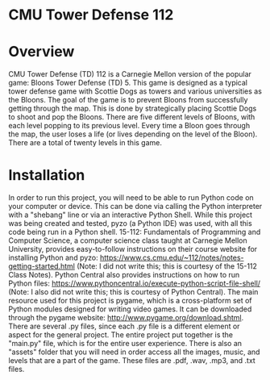 # CMU Tower Defense 112
# Overview
CMU Tower Defense (TD) 112 is a Carnegie Mellon version of the popular game: Bloons Tower Defense (TD) 5. This game is designed as a typical tower defense game with Scottie Dogs as towers and various universities as the Bloons. The goal of the game is to prevent Bloons from successfully getting through the map. This is done by strategically placing Scottie Dogs to shoot and pop the Bloons. There are five different levels of Bloons, with each level popping to its previous level. Every time a Bloon goes through the map, the user loses a life (or lives depending on the level of the Bloon). There are a total of twenty levels in this game. 

# Installation
In order to run this project, you will need to be able to run Python code on your computer or device. This can be done via calling the Python interpreter with a "shebang" line or via an interactive Python Shell. While this project was being created and tested, pyzo (a Python IDE) was used, with all this code being run in a Python shell. 15-112: Fundamentals of Programming and Computer Science, a computer science class taught at Carnegie Mellon University, provides easy-to-follow instructions on their course website for installing Python and pyzo: https://www.cs.cmu.edu/~112/notes/notes-getting-started.html (Note: I did not write this; this is courtesy of the 15-112 Class Notes). Python Central also provides instructions on how to run Python files: https://www.pythoncentral.io/execute-python-script-file-shell/ (Note: I also did not write this; this is courtesy of Python Central). The main resource used for this project is pygame, which is a cross-platform set of Python modules designed for writing video games. It can be downloaded through the pygame website: http://www.pygame.org/download.shtml. There are several .py files, since each .py file is a different element or aspect for the general project. The entire project put together is the "main.py" file, which is for the entire user experience. There is also an "assets" folder that you will need in order access all the images, music, and levels that are a part of the game. These files are .pdf, .wav, .mp3, and .txt files. 
